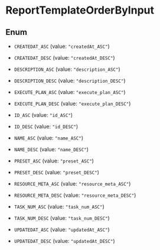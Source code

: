 

# ReportTemplateOrderByInput

## Enum


* `CREATEDAT_ASC` (value: `"createdAt_ASC"`)

* `CREATEDAT_DESC` (value: `"createdAt_DESC"`)

* `DESCRIPTION_ASC` (value: `"description_ASC"`)

* `DESCRIPTION_DESC` (value: `"description_DESC"`)

* `EXECUTE_PLAN_ASC` (value: `"execute_plan_ASC"`)

* `EXECUTE_PLAN_DESC` (value: `"execute_plan_DESC"`)

* `ID_ASC` (value: `"id_ASC"`)

* `ID_DESC` (value: `"id_DESC"`)

* `NAME_ASC` (value: `"name_ASC"`)

* `NAME_DESC` (value: `"name_DESC"`)

* `PRESET_ASC` (value: `"preset_ASC"`)

* `PRESET_DESC` (value: `"preset_DESC"`)

* `RESOURCE_META_ASC` (value: `"resource_meta_ASC"`)

* `RESOURCE_META_DESC` (value: `"resource_meta_DESC"`)

* `TASK_NUM_ASC` (value: `"task_num_ASC"`)

* `TASK_NUM_DESC` (value: `"task_num_DESC"`)

* `UPDATEDAT_ASC` (value: `"updatedAt_ASC"`)

* `UPDATEDAT_DESC` (value: `"updatedAt_DESC"`)



